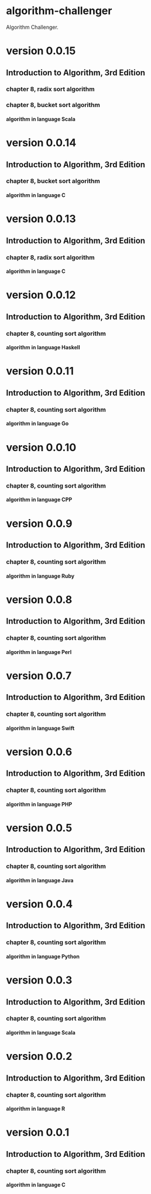 # algorithm-challenger
Algorithm Challenger.

# version 0.0.15
## Introduction to Algorithm, 3rd Edition
### chapter 8, radix sort algorithm
### chapter 8, bucket sort algorithm
#### algorithm in language Scala

# version 0.0.14
## Introduction to Algorithm, 3rd Edition
### chapter 8, bucket sort algorithm
#### algorithm in language C

# version 0.0.13
## Introduction to Algorithm, 3rd Edition
### chapter 8, radix sort algorithm
#### algorithm in language C

# version 0.0.12
## Introduction to Algorithm, 3rd Edition
### chapter 8, counting sort algorithm
#### algorithm in language Haskell

# version 0.0.11
## Introduction to Algorithm, 3rd Edition
### chapter 8, counting sort algorithm
#### algorithm in language Go

# version 0.0.10
## Introduction to Algorithm, 3rd Edition
### chapter 8, counting sort algorithm
#### algorithm in language CPP

# version 0.0.9
## Introduction to Algorithm, 3rd Edition
### chapter 8, counting sort algorithm
#### algorithm in language Ruby

# version 0.0.8
## Introduction to Algorithm, 3rd Edition
### chapter 8, counting sort algorithm
#### algorithm in language Perl

# version 0.0.7
## Introduction to Algorithm, 3rd Edition
### chapter 8, counting sort algorithm
#### algorithm in language Swift

# version 0.0.6
## Introduction to Algorithm, 3rd Edition
### chapter 8, counting sort algorithm
#### algorithm in language PHP

# version 0.0.5
## Introduction to Algorithm, 3rd Edition
### chapter 8, counting sort algorithm
#### algorithm in language Java

# version 0.0.4
## Introduction to Algorithm, 3rd Edition
### chapter 8, counting sort algorithm
#### algorithm in language Python

# version 0.0.3
## Introduction to Algorithm, 3rd Edition
### chapter 8, counting sort algorithm
#### algorithm in language Scala

# version 0.0.2
## Introduction to Algorithm, 3rd Edition
### chapter 8, counting sort algorithm
#### algorithm in language R

# version 0.0.1
## Introduction to Algorithm, 3rd Edition
### chapter 8, counting sort algorithm
#### algorithm in language C

